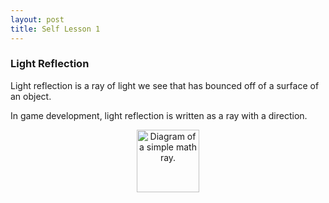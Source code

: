 ```yaml
---
layout: post
title: Self Lesson 1
---
```


### Light Reflection

Light reflection is a ray of light we see that has bounced off of a surface of an object.

In game development, light reflection is written as a ray with a direction. 

<p style="text-align: center;"><img src="{{ site.baseurl }}/images/diagram-ray.png)" alt="Diagram of a simple math ray." style="width: 100px; height: 100px;" /></p>



